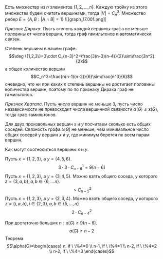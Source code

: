Есть множество из $n$ элементов $\{1,2,\ldots,n\}$. Каждую тройку из этого множества будем считать вершинами, тогда $|V|=C_n^3$. Множество ребер $E=\{A,B:|A\cap B|=1\}$ 
![[graph_17.001.png]]

*Признак Дирака*. Пусть степень каждой вершины графа не меньше половины от числа вершин, тогда граф гамильтонов и автоматически связен.

Степень вершины в нашем графе:
$$\deg \{1,2,3\}=3\cdot C_{n-3}^2=\frac{3(n-3)(n-4)}{2}\sim\frac{3n^2}{2}$$
а общее количество вершин
$$C_n^3=\frac{n(n-1)(n-2)}{6}\sim\frac{n^3}{6}$$
очевидно, что ни при каких $n$ степень вершины не достигает половины количества вершин, поэтому по по признаку Дирака граф не гамильтонов.


*Признак Хватала*. Пусть число вершин не меньше 3, пусть число независимости не превосходит числа вершинной связности $\alpha(G)\le\varkappa(G)$, тогда граф гамильтонов.

Для двух произвольных вершин $x$ и $y$ посчитаем сколько есть общих соседей. Связность графа $\varkappa(G)$ не меньше, чем минимальное число общих соседей у вершин $x$ и $y$, где минимум берется по всем парам вершин.

Как могут соотноситься вершины $x$ и $y$.

Пусть $x=\{1,2,3\}$, а $y=\{4,5,6\}$. 
$$3\cdot3\cdot C_{n-6}^1=9(n-6)$$
Пусть $x=\{1,2,3\}$, а $y=\{3,4,5\}$. 
Можно взять общего соседа, у которого $z=\{3,a,b\}, a,b\in\{6,\ldots\,n\}$.
$$>C_{n-5}^2$$
Пусть $x=\{1,2,3\}$, а $y=\{2,3,4\}$. 
Можно взять общего соседа, у которого $z=\{i,a,b\}, i\in\{2,3\}, a,b \in\{5, \ldots, n\}$
$$2\cdot C_{n-4}^2$$

При достаточно больших $n: \varkappa(G)\ge9(n-6)$.
$$\alpha(G)\ge n-2$$
Теорема
$$\alpha(G)=\begin{cases}
n, if \ \%4=0 \\
n-1, if \ \%4=1 \\
n-2, if \ \%4=2 \\
n-2, if \ \%4=3 
\end{cases}$$

